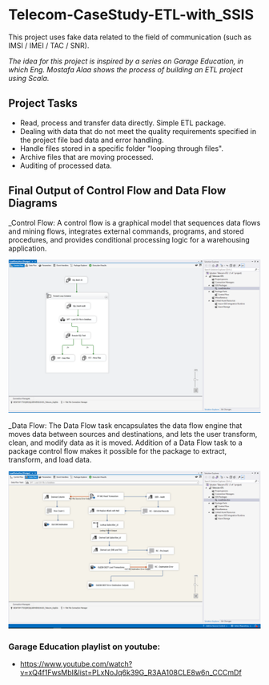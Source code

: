 # Telecom-CaseStudy-ETL-with_SSIS
This project uses fake data related to the field of communication (such as IMSI / IMEI / TAC / SNR).

_The idea for this project is inspired by a series on Garage Education, in which Eng. Mostafa Alaa shows the process of building an ETL project using Scala._

## Project Tasks
- Read, process and transfer data directly. Simple ETL package.
- Dealing with data that do not meet the quality requirements specified in the project file bad data and error handling.
- Handle files stored in a specific folder "looping through files".
- Archive files that are moving processed.
- Auditing of processed data.

## Final Output of Control Flow and Data Flow Diagrams

_Control Flow:
A control flow is a graphical model that sequences data flows and mining flows, integrates external commands, programs, and stored procedures, and provides conditional processing logic for a warehousing application.

 
![alt text](https://github.com/adelhany1/Telecom-ETL-with_SSIS/blob/main/control%20flow.PNG)

_Data Flow:
The Data Flow task encapsulates the data flow engine that moves data between sources and destinations, and lets the user transform, clean, and modify data as it is moved. Addition of a Data Flow task to a package control flow makes it possible for the package to extract, transform, and load data.

![alt text](https://github.com/adelhany1/Telecom-ETL-with_SSIS/blob/main/Data%20flow.PNG)


### Garage Education playlist on youtube:
- https://www.youtube.com/watch?v=xQ4f1FwsMbI&list=PLxNoJq6k39G_R3AA108CLE8w6n_CCCmDf
